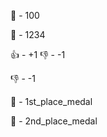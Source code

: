 :100: - 100

:1234: - 1234

:+1: - +1
:-1: - -1

:-1: - -1

:1st_place_medal: - 1st_place_medal

:2nd_place_medal: - 2nd_place_medal